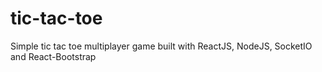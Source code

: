 # tic-tac-toe
Simple tic tac toe multiplayer game built with ReactJS, NodeJS, SocketIO and React-Bootstrap
